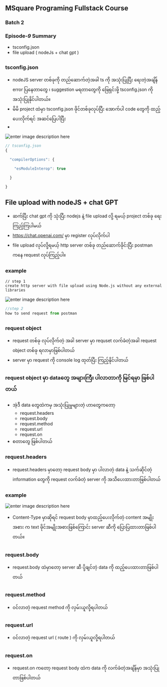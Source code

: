 ﻿## MSquare Programing Fullstack Course
### Batch 2
### Episode-*9*  Summary
- tsconfig.json
- file upload ( nodeJs + chat gpt )
##
### tsconfig.json
- nodeJS server တစ်ခုကို တည်ဆောက်တဲ့အခါ ts ကို အသုံးပြုပြီး ရေးတဲ့အချိန် error ပြနေတာတွေ ၊ suggestion မရတာတွေကို ဖြေရှင်းဖို့ tsconfig.json ကို အသုံးပြုနိုင်ပါတယ်။
- မိမိ project ထဲမှာ tsconfig.json ဖိုင်တစ်ခုလုပ်ပြီး အောက်ပါ code တွေကို ထည့်ပေးလိုက်ရင် အဆင်ပြေပါပြီး
- 
![enter image description here](https://cdn.discordapp.com/attachments/1076154921562411008/1145571140719366215/image.png)

```js
// tsconfig.json
{

  "compilerOptions": {

    "esModuleInterop": true

  }

}
```
## File upload with nodeJS + chat GPT 
- ဆက်ပြီး chat gpt ကို သုံးပြီး nodejs နဲ့ file upload လို့ ရမယ့် project တစ်ခု ရေးကြည့်ကြပါမယ်
- https://chat.openai.com/ မှာ register လုပ်လိုက်ပါ
- file upload လုပ်လို့ရမယ့် http server တစ်ခု တည်ဆောက်ခိုင်းပြီး postman ကနေ request လုပ်ကြည့်ပါ။
### example
```
// step 1
create http server with file upload using Node.js without any external libraries
```
![enter image description here](https://cdn.discordapp.com/attachments/1076154921562411008/1145595370651533382/image.png)
```js
//step 2
how to send request from postman
```
##
### request object
- request တစ်ခု လုပ်လိုက်တဲ့ အခါ server မှာ requset လက်ခံတဲ့အခါ request object တစ်ခု ရလာမှာဖြစ်ပါတယ်
- server မှာ request ကို console log ထုတ်ပြီး ကြည့်နိုင်ပါတယ်
### request object မှာ dataတွေ အများကြီး ပါလာတာကို မြင်ရမှာ ဖြစ်ပါတယ်
- အဲ့ဒီ data တွေထဲကမှ အသုံးပြုမှုများတဲ့ ဟာတွေကတော့
  - request.headers
  - request.body
  - request.method
  - request.url
  - request.on
- စတာတွေ ဖြစ်ပါတယ်
### request.headers
- request.headers မှာတော့ request body မှာ ပါလာတဲ့ data နဲ့ သက်ဆိုင်တဲ့ information တွေကို request လက်ခံတဲ့ server ကို အသိပေးထားတာဖြစ်ပါတယ်
### example
![enter image description here](https://www.soapui.org/soapui/media/images/functional_testing/headers/raw_new_1.png)
- Content-Type မှာဆိုရင် request body မှာထည့်ပေးလိုက်တဲ့ content အမျိုးအစား က text ဖိုင်အမျိုးအစားဖြစ်ကြောင်း server ဆီကို ပြောပြထားတာဖြစ်ပါတယ်။
##
### request.body
- request.body ထဲမှာတော့ server ဆီ ပို့ချင်တဲ့ data ကို ထည့်ပေးထားတာဖြစ်ပါတယ်
##
### request.method
- ၀င်လာတဲ့ request method ကို လှမ်းယူလို့ရပါတယ်
##
### request.url
- ၀င်လာတဲ့ request url ( route ) ကို လှမ်းယူလို့ရပါတယ်
##
### request.on
- request.on ကတော့ request body ထဲက data ကို လက်ခံတဲ့အချိန်မှာ အသုံးပြုတာဖြစ်ပါတယ်
